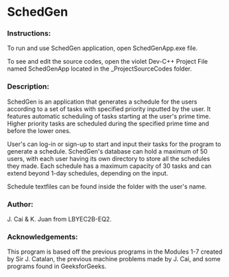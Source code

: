 # SchedGen
### Instructions:
To run and use SchedGen application, open SchedGenApp.exe file.

To see and edit the source codes, open the violet Dev-C++ Project File named SchedGenApp located in the _ProjectSourceCodes folder.

### Description:
SchedGen is an application that generates a schedule for the users according to a set of tasks with specified priority inputted by the user. It features automatic scheduling of tasks starting at the user's prime time. Higher priority tasks are scheduled during the specified prime time and before the lower ones.

User's can log-in or sign-up to start and input their tasks for the program to generate a schedule. SchedGen's database can hold a maximum of 50 users, with each user having its own directory to store all the schedules they made. Each schedule has a maximum capacity of 30 tasks and can extend beyond 1-day schedules, depending on the input. 

Schedule textfiles can be found inside the folder with the user's name.

### Author: 
J. Cai & K. Juan from LBYEC2B-EQ2.

### Acknowledgements:
This program is based off the previous programs in the Modules 1-7 created by Sir J. Catalan, the previous machine problems made by J. Cai, and some programs found in GeeksforGeeks.
